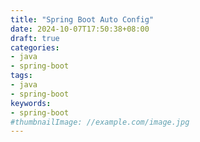 ```yaml
---
title: "Spring Boot Auto Config"
date: 2024-10-07T17:50:38+08:00
draft: true
categories:
- java
- spring-boot
tags:
- java
- spring-boot
keywords:
- spring-boot
#thumbnailImage: //example.com/image.jpg
---
```


<!--more-->
